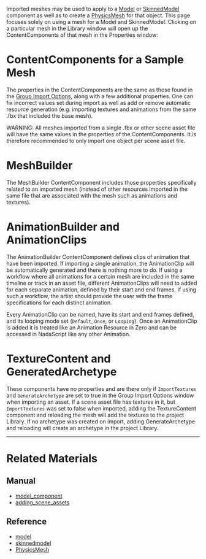 Imported meshes may be used to apply to a [Model](https://github.com/ZilchEngine/ZilchDocs/blob/master/zero_editor_documentation/zeromanual/graphics/models/model_component.markdown) or [SkinnedModel](https://github.com/ZilchEngine/ZilchDocs/blob/master/zero_editor_documentation/zeromanual/graphics/models/model_component.markdown#skinned-model) component as well as to create a [PhysicsMesh](https://github.com/ZilchEngine/ZilchDocs/blob/master/code_reference/class_reference/physicsmesh.markdown) for that object. This page focuses solely on using a mesh for a Model and SkinnedModel. Clicking on a particular mesh in the Library window will open up the ContentComponents of that mesh in the Properties window:

 # ContentComponents for a Sample Mesh

The properties in the ContentComponents are the same as those found in the [Group Import Options](https://github.com/ZilchEngine/ZilchDocs/blob/master/zero_editor_documentation/zeromanual/graphics/adding_assets/adding_scene_assets.markdown#group-import-options), along with a few additional properties. One can fix incorrect values set during import as well as add or remove automatic resource generation (e.g. importing textures and animations from the same .fbx that included the base mesh).

WARNING: All meshes imported from a single .fbx or other scene asset file will have the same values in the properties of the ContentComponents. It is therefore recommended to only import one object per scene asset file.

 # MeshBuilder

The MeshBuilder ContentComponent includes those properties specifically related to an imported mesh (instead of other resources imported in the same file that are associated with the mesh such as animations and textures).

 # AnimationBuilder and AnimationClips

The AnimationBuilder ContentComponent defines clips of animation that have been imported. If importing a single animation, the AnimationClip will be automatically generated and there is nothing more to do. If using a workflow where all animations for a certain mesh are included in the same timeline or track in an asset file, different AnimationClips will need to added for each separate animation, defined by their start and end frames. If using such a workflow, the artist should provide the user with the frame specifications for each distinct animation.

Every AnimationClip can be named, have its start and end frames defined, and its looping mode set (`Default`, `Once`, or `Looping`). Once an AnimationClip is added it is treated like an Animation Resource in Zero and can be accessed in NadaScript like any other Animation.

 # TextureContent and GeneratedArchetype

These components have no properties and are there only if `ImportTextures` and `GenerateArchetype` are set to true in the Group Import Options window when importing an asset. If a scene asset file has textures in it, but `ImportTextures` was set to false when imported, adding the TextureContent component and reloading the mesh will add the textures to the project Library. If no archetype was created on import, adding GenerateArchetype and reloading will create an archetype in the project Library.

---

 # Related Materials

 ## Manual
- [model_component](https://github.com/ZilchEngine/ZilchDocs/blob/master/zero_editor_documentation/zeromanual/graphics/models/model_component.markdown)
- [adding_scene_assets](https://github.com/ZilchEngine/ZilchDocs/blob/master/zero_editor_documentation/zeromanual/graphics/adding_assets/adding_scene_assets.markdown)

 ## Reference
- [model](https://github.com/ZilchEngine/ZilchDocs/blob/master/code_reference/class_reference/model.markdown)
- [skinnedmodel](https://github.com/ZilchEngine/ZilchDocs/blob/master/code_reference/class_reference/skinnedmodel.markdown)
- [PhysicsMesh](https://github.com/ZilchEngine/ZilchDocs/blob/master/code_reference/class_reference/physicsmesh.markdown) 

 